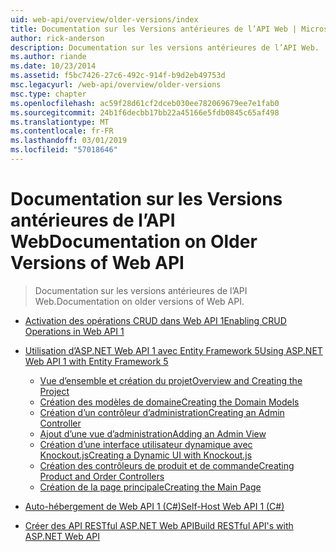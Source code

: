 ```yaml
---
uid: web-api/overview/older-versions/index
title: Documentation sur les Versions antérieures de l’API Web | Microsoft Docs
author: rick-anderson
description: Documentation sur les versions antérieures de l’API Web.
ms.author: riande
ms.date: 10/23/2014
ms.assetid: f5bc7426-27c6-492c-914f-b9d2eb49753d
msc.legacyurl: /web-api/overview/older-versions
msc.type: chapter
ms.openlocfilehash: ac59f28d61cf2dceb030ee782069679ee7e1fab0
ms.sourcegitcommit: 24b1f6decbb17bb22a45166e5fdb0845c65af498
ms.translationtype: MT
ms.contentlocale: fr-FR
ms.lasthandoff: 03/01/2019
ms.locfileid: "57018646"
---
```

<a name="documentation-on-older-versions-of-web-api"></a><span data-ttu-id="f0548-103">Documentation sur les Versions antérieures de l’API Web</span><span class="sxs-lookup"><span data-stu-id="f0548-103">Documentation on Older Versions of Web API</span></span>
====================
> <span data-ttu-id="f0548-104">Documentation sur les versions antérieures de l’API Web.</span><span class="sxs-lookup"><span data-stu-id="f0548-104">Documentation on older versions of Web API.</span></span>


- [<span data-ttu-id="f0548-105">Activation des opérations CRUD dans Web API 1</span><span class="sxs-lookup"><span data-stu-id="f0548-105">Enabling CRUD Operations in Web API 1</span></span>](creating-a-web-api-that-supports-crud-operations.md)
- [<span data-ttu-id="f0548-106">Utilisation d’ASP.NET Web API 1 avec Entity Framework 5</span><span class="sxs-lookup"><span data-stu-id="f0548-106">Using ASP.NET Web API 1 with Entity Framework 5</span></span>](using-web-api-1-with-entity-framework-5/index.md)

    - [<span data-ttu-id="f0548-107">Vue d’ensemble et création du projet</span><span class="sxs-lookup"><span data-stu-id="f0548-107">Overview and Creating the Project</span></span>](using-web-api-1-with-entity-framework-5/using-web-api-with-entity-framework-part-1.md)
    - [<span data-ttu-id="f0548-108">Création des modèles de domaine</span><span class="sxs-lookup"><span data-stu-id="f0548-108">Creating the Domain Models</span></span>](using-web-api-1-with-entity-framework-5/using-web-api-with-entity-framework-part-2.md)
    - [<span data-ttu-id="f0548-109">Création d’un contrôleur d’administration</span><span class="sxs-lookup"><span data-stu-id="f0548-109">Creating an Admin Controller</span></span>](using-web-api-1-with-entity-framework-5/using-web-api-with-entity-framework-part-3.md)
    - [<span data-ttu-id="f0548-110">Ajout d’une vue d’administration</span><span class="sxs-lookup"><span data-stu-id="f0548-110">Adding an Admin View</span></span>](using-web-api-1-with-entity-framework-5/using-web-api-with-entity-framework-part-4.md)
    - [<span data-ttu-id="f0548-111">Création d’une interface utilisateur dynamique avec Knockout.js</span><span class="sxs-lookup"><span data-stu-id="f0548-111">Creating a Dynamic UI with Knockout.js</span></span>](using-web-api-1-with-entity-framework-5/using-web-api-with-entity-framework-part-5.md)
    - [<span data-ttu-id="f0548-112">Création des contrôleurs de produit et de commande</span><span class="sxs-lookup"><span data-stu-id="f0548-112">Creating Product and Order Controllers</span></span>](using-web-api-1-with-entity-framework-5/using-web-api-with-entity-framework-part-6.md)
    - [<span data-ttu-id="f0548-113">Création de la page principale</span><span class="sxs-lookup"><span data-stu-id="f0548-113">Creating the Main Page</span></span>](using-web-api-1-with-entity-framework-5/using-web-api-with-entity-framework-part-7.md)
- [<span data-ttu-id="f0548-114">Auto-hébergement de Web API 1 (C#)</span><span class="sxs-lookup"><span data-stu-id="f0548-114">Self-Host Web API 1 (C#)</span></span>](self-host-a-web-api.md)
- [<span data-ttu-id="f0548-115">Créer des API RESTful ASP.NET Web API</span><span class="sxs-lookup"><span data-stu-id="f0548-115">Build RESTful API's with ASP.NET Web API</span></span>](build-restful-apis-with-aspnet-web-api.md)
